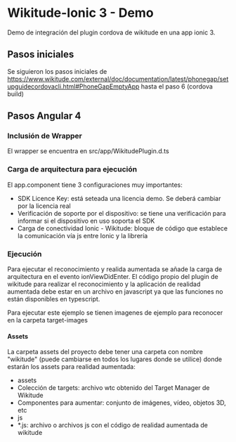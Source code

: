 # Wikitude-Ionic 3 - Demo

Demo de integración del plugin cordova de wikitude en una app ionic 3.

## Pasos iniciales

Se siguieron los pasos iniciales de https://www.wikitude.com/external/doc/documentation/latest/phonegap/setupguidecordovacli.html#PhoneGapEmptyApp hasta el paso 6 (cordova build)

## Pasos Angular 4

### Inclusión de Wrapper

El wrapper se encuentra en src/app/WikitudePlugin.d.ts

### Carga de arquitectura para ejecución

El app.component tiene 3 configuraciones muy importantes:

- SDK Licence Key: está seteada una licencia demo. Se deberá cambiar por la licencia real
- Verificación de soporte por el dispositivo: se tiene una verificación para informar si el dispositivo en uso soporta el SDK
- Carga de conectividad Ionic - Wikitude: bloque de código que establece la comunicación vía js entre Ionic y la librería

### Ejecución

Para ejecutar el reconocimiento y realida aumentada se añade la carga de arquitectura en el evento ionViewDidEnter. El código propio del plugin de wikitude para realizar el reconocimiento y la aplicación de realidad aumentada debe estar en un archivo en javascript ya que las funciones no están disponibles en typescript.

Para ejecutar este ejemplo se tienen imagenes de ejemplo para reconocer en la carpeta target-images

#### Assets 

La carpeta assets del proyecto debe tener una carpeta con nombre "wikitude" (puede cambiarse en todos los lugares donde se utilice) donde estarán los assets para realidad aumentada: 

+ assets
 + Colección de targets: archivo wtc obtenido del Target Manager de Wikitude
 + Componentes para aumentar: conjunto de imágenes, vídeo, objetos 3D, etc
+ js 
 + *.js: archivo o archivos js con el código de realidad aumentada de wikitude